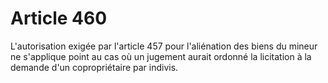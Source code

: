 # Article 460

L'autorisation exigée par l'article 457 pour l'aliénation des biens du mineur ne s'applique point au cas où un jugement aurait ordonné la licitation à la demande d'un copropriétaire par indivis.
